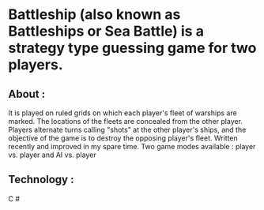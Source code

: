 # Battleship (also known as Battleships or Sea Battle) is a strategy type guessing game for two players.

## About :
It is played on ruled grids on which each player's fleet of warships are marked. The locations of the fleets are concealed from the other player.
Players alternate turns calling "shots" at the other player's ships, and the objective of the game is to destroy the opposing player's fleet.
Written recently and improved in my spare time. Two game modes available : player vs. player  and AI vs. player

## Technology :
C # 

